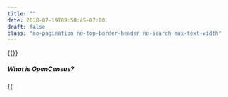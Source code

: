 ```yaml
---
title: ""
date: 2018-07-19T09:58:45-07:00
draft: false
class: "no-pagination no-top-border-header no-search max-text-width"
---
```


{{<title-card>}}

##### What is OpenCensus?

{{<title>}} is a vendor-agnostic single distribution of libraries to provide **metrics** collection and **tracing** for your services.

{{<button class="btn-light" icon="true" href="/introduction/overview">}}Overview{{</button>}}

{{<button class="btn-light" icon="true" href="/quickstart">}}Quickstart{{</button>}}

##### How can I use OpenCensus in my project?
Our libraries support Go, Java, C++, Ruby, Erlang/Elixir, Python, and PHP.

Supported backends include Datadog, Instana, Jaeger, SignalFX, Stackdriver, and Zipkin. You can also [add support for other backends](/guides/exporters/custom-exporter/).

{{<button class="btn-light" icon="true" href="/language-support">}}Language Support{{</button>}}

{{<button class="btn-light" icon="true" href="/guides/exporters/supported-exporters">}}Supported Backends{{</button>}}

##### Who is behind it?
OpenCensus originates from Google, where a set of libraries called Census were used to automatically capture traces and metrics from services. Since going open source, the project is now composed of a group of cloud providers, application performance management vendors, and open source contributors. The project is hosted on GitHub and all work occurs there.

{{<button class="btn-light" icon="true" href="https://github.com/census-instrumentation/">}}Github{{</button>}}

{{<button class="btn-light" icon="true" href="/community">}}Community{{</button>}}

{{<button class="btn-light" icon="true" href="https://gitter.im/census-instrumentation/Lobby">}}Gitter{{</button>}}

##### What are *Metrics* and *Traces*?

[**Metrics**](/core-concepts/metrics) are any quantifiable piece of data that you would like to track, such as latency in a service or database, request content length, or number of open file descriptors. Viewing graphs of your metrics can help you understand and gauge the performance and overall quality of your application and set of services.

[**Traces**](/core-concepts/tracing) show you how a request propagates throughout your application or set of services. Viewing graphs of your traces can help you understand the bottlenecks in your architecture by visualizing how data flows between all of your services.

##### How can I contribute to OpenCensus?
* Help people on the discussion forums
* Tell us your success stories using OpenCensus
* Tell us how we can improve OpenCensus, and help us do it
* Contribute to an existing library or create one for a new language

{{<button class="btn-light" icon="true" href="https://gitter.im/census-instrumentation/Lobby">}}Discussion forum{{</button>}}

{{<button class="btn-light" icon="true" href="https://github.com/census-instrumentation/">}}Contribute{{</button>}}

##### Partners & Contributors
{{<card-vendor href="https://google.com" src="/img/partners/google_logo.svg">}}
{{<card-vendor href="https://www.datadoghq.com/" src="/img/partners/datadog_logo.svg">}}
{{<card-vendor href="https://orijtech.com/" src="/img/partners/orijtech_logo.png">}}
{{<card-vendor href="https://signalfx.com/" src="/img/partners/signalFx_logo.svg">}}
{{<card-vendor href="https://www.cesar.org.br/" src="/img/partners/cesar_logo.svg">}}
{{<card-vendor href="http://thecreativefew.com/" src="/img/partners/creative_few_logo.svg">}}
{{<card-vendor href="https://www.microsoft.com/" src="/img/partners/microsoft_logo.svg">}}
{{<card-vendor href="https://www.jaegertracing.io/" src="/img/partners/jaeger_logo.svg">}}
{{<card-vendor href="https://zipkin.io/" src="/img/partners/zipkin_logo.svg">}}
{{<card-vendor href="https://www.solarwinds.com/" src="/img/partners/solarwinds_logo.svg">}}
{{<card-vendor href="https://cloud.google.com/stackdriver/" src="/img/partners/stackdriver_logo.svg">}}
{{<card-vendor href="https://prometheus.io/" src="/img/partners/prometheus_logo.svg">}}
{{<card-vendor href="https://www.instana.com/" src="/img/partners/instana_logo.svg">}}
{{<card-vendor href="https://omnition.io/" src="/img/partners/omnition_logo.svg">}}
